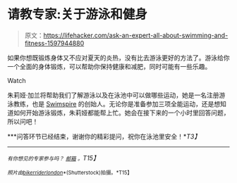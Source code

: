 # 请教专家:关于游泳和健身

> 原文：<https://lifehacker.com/ask-an-expert-all-about-swimming-and-fitness-1597944880>

如果你想既锻炼身体又不应对夏天的炎热，没有比去游泳更好的方法了。游泳给你一个全面的身体锻炼，可以帮助你保持健康和减肥，同时可能有一些乐趣。

Watch

朱莉娅·加兰将帮助我们了解游泳以及在泳池中可以做哪些运动，她是一名注册游泳教练，也是 [Swimspire](http://www.swimspire.com/) 的创始人。无论你是准备参加三项全能运动，还是想知道如何开始游泳锻炼，朱莉娅都能帮上忙。她会在接下来的一个小时里回答问题，所以问吧！

***问答环节已经结束，谢谢你的精彩提问，祝你在泳池里安全！**T3】*

* * *

*<small>有你想见的专家参与吗？</small>* [*<small>邮箱</small>*](mailto:andy@lifehacker.com) *<small>。</small>T15】*

<small>*照片由*</small>[<small>*bikerriderlondon*</small>](http://www.shutterstock.com/pic-109793171/stock-photo-female-participants-gushing-through-water-in-swimming-competition.html?src=jrAhCy5sgVrYXFFJj3qT5A-1-26)<small>*(Shutterstock)拍摄。*T15】</small>